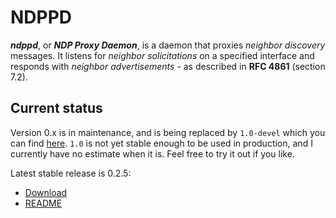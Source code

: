 # NDPPD

***ndppd***, or ***NDP Proxy Daemon***, is a daemon that proxies *neighbor discovery* messages. It listens for *neighbor solicitations* on a
specified interface and responds with *neighbor advertisements* - as described in **RFC 4861** (section 7.2). 

## Current status

Version 0.x is in maintenance, and is being replaced by `1.0-devel` which you can find [here](https://github.com/DanielAdolfsson/ndppd/tree/1.0-devel). `1.0` is not yet stable enough to be used in production, and I currently have no estimate when it is. Feel free to try it out if you like.

Latest stable release is 0.2.5:
- [Download](https://github.com/DanielAdolfsson/ndppd/releases/tag/0.2.5)
- [README](https://github.com/DanielAdolfsson/ndppd/blob/0.2.5/README)
